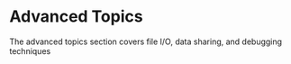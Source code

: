 # Advanced Topics

The advanced topics section covers file I/O, data sharing, and debugging techniques
